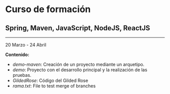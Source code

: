 # Curso de formación
## Spring, Maven, JavaScript, NodeJS, ReactJS

---
20 Marzo - 24 Abril

**Contenido:**
* *demo-maven*: Creación de un proyecto mediante un arquetipo.
* *demo*: Proyecto con el desarrollo principal y la realización de las pruebas.
* *GildedRose*: Código del Gilded Rose
* *rama.txt*: File to test merge of branches